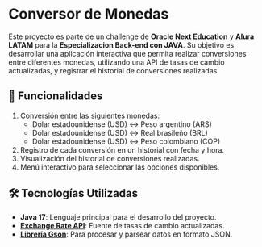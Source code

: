 # Conversor de Monedas

Este proyecto es parte de un challenge de **Oracle Next Education** y **Alura LATAM** para la **Especializacion Back-end con JAVA**. Su objetivo es desarrollar una aplicación interactiva que permita realizar conversiones entre diferentes monedas, utilizando una API de tasas de cambio actualizadas, y registrar el historial de conversiones realizadas.

## 🚀 Funcionalidades

1. Conversión entre las siguientes monedas:
   - Dólar estadounidense (USD) ↔ Peso argentino (ARS)
   - Dólar estadounidense (USD) ↔ Real brasileño (BRL)
   - Dólar estadounidense (USD) ↔ Peso colombiano (COP)
2. Registro de cada conversión en un historial con fecha y hora.
3. Visualización del historial de conversiones realizadas.
4. Menú interactivo para seleccionar las opciones disponibles.

## 🛠️ Tecnologías Utilizadas

- **Java 17**: Lenguaje principal para el desarrollo del proyecto.
- **[Exchange Rate API](https://www.exchangerate-api.com/)**: Fuente de tasas de cambio actualizadas. 
- **[Librería Gson](https://mvnrepository.com/artifact/com.google.code.gson/gson)**: Para procesar y parsear datos en formato JSON.
